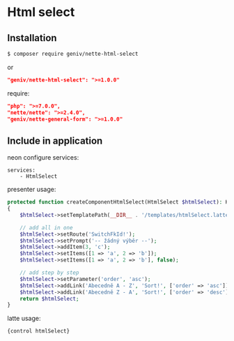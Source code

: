 Html select
===========

Installation
------------

```sh
$ composer require geniv/nette-html-select
```
or
```json
"geniv/nette-html-select": ">=1.0.0"
```

require:
```json
"php": ">=7.0.0",
"nette/nette": ">=2.4.0",
"geniv/nette-general-form": ">=1.0.0"
```

Include in application
----------------------

neon configure services:
```neon
services:
    - HtmlSelect
```

presenter usage:
```php
protected function createComponentHtmlSelect(HtmlSelect $htmlSelect): HtmlSelect
{
    $htmlSelect->setTemplatePath(__DIR__ . '/templates/htmlSelect.latte');

    // add all in one
    $htmlSelect->setRoute('SwitchFkId!');
    $htmlSelect->setPrompt('-- žádný výběr --');
    $htmlSelect->addItem(3, 'c');
    $htmlSelect->setItems([1 => 'a', 2 => 'b']);
    $htmlSelect->setItems([1 => 'a', 2 => 'b'], false);

    // add step by step
    $htmlSelect->setParameter('order', 'asc');
    $htmlSelect->addLink('Abecedně A - Z', 'Sort!', ['order' => 'asc']);
    $htmlSelect->addLink('Abecedně Z - A', 'Sort!', ['order' => 'desc']);
    return $htmlSelect;
}
```

latte usage:
```latte
{control htmlSelect}
```
